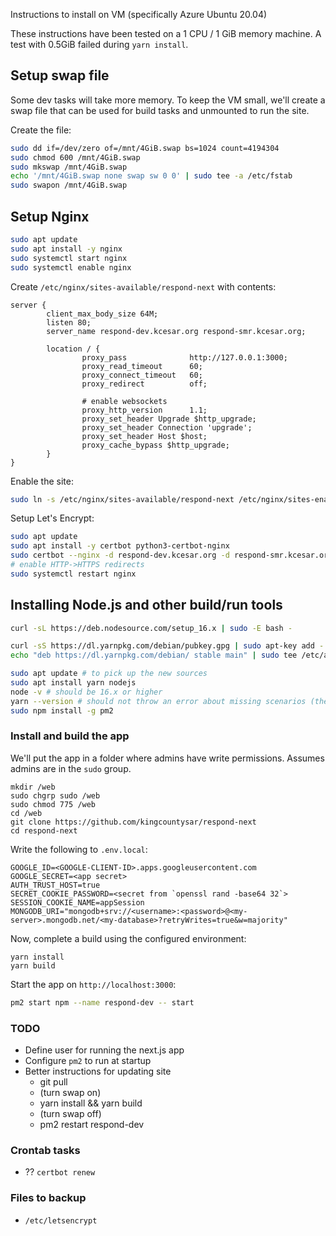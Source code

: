 Instructions to install on VM (specifically Azure Ubuntu 20.04)

These instructions have been tested on a 1 CPU / 1 GiB memory machine. A test with 0.5GiB failed during `yarn install`.

## Setup swap file
Some dev tasks will take more memory. To keep the VM small, we'll create a swap file that can be used for build tasks and unmounted to run the site.

Create the file:
```bash
sudo dd if=/dev/zero of=/mnt/4GiB.swap bs=1024 count=4194304
sudo chmod 600 /mnt/4GiB.swap
sudo mkswap /mnt/4GiB.swap
echo '/mnt/4GiB.swap none swap sw 0 0' | sudo tee -a /etc/fstab
sudo swapon /mnt/4GiB.swap
```

## Setup Nginx
```bash
sudo apt update
sudo apt install -y nginx
sudo systemctl start nginx
sudo systemctl enable nginx
```

Create `/etc/nginx/sites-available/respond-next` with contents:
```
server {
        client_max_body_size 64M;
        listen 80;
        server_name respond-dev.kcesar.org respond-smr.kcesar.org;

        location / {
                proxy_pass              http://127.0.0.1:3000;
                proxy_read_timeout      60;
                proxy_connect_timeout   60;
                proxy_redirect          off;

                # enable websockets
                proxy_http_version      1.1;
                proxy_set_header Upgrade $http_upgrade;
                proxy_set_header Connection 'upgrade';
                proxy_set_header Host $host;
                proxy_cache_bypass $http_upgrade;
        }
}
```

Enable the site:
```bash
sudo ln -s /etc/nginx/sites-available/respond-next /etc/nginx/sites-enabled/
```

Setup Let's Encrypt:
```bash
sudo apt update
sudo apt install -y certbot python3-certbot-nginx
sudo certbot --nginx -d respond-dev.kcesar.org -d respond-smr.kcesar.org -d respond-4x4.kcesar.org
# enable HTTP->HTTPS redirects
sudo systemctl restart nginx
```

## Installing Node.js and other build/run tools
```bash
curl -sL https://deb.nodesource.com/setup_16.x | sudo -E bash -

curl -sS https://dl.yarnpkg.com/debian/pubkey.gpg | sudo apt-key add -
echo "deb https://dl.yarnpkg.com/debian/ stable main" | sudo tee /etc/apt/sources.list.d/yarn.list

sudo apt update # to pick up the new sources
sudo apt install yarn nodejs
node -v # should be 16.x or higher
yarn --version # should not throw an error about missing scenarios (there's another yarn command in default Ubuntu)
sudo npm install -g pm2
 ```

 ### Install and build the app
 We'll put the app in a folder where admins have write permissions. Assumes admins are in the `sudo` group.
 ```
 mkdir /web
 sudo chgrp sudo /web
 sudo chmod 775 /web
 cd /web
 git clone https://github.com/kingcountysar/respond-next
 cd respond-next
 ```

Write the following to `.env.local`:
```
GOOGLE_ID=<GOOGLE-CLIENT-ID>.apps.googleusercontent.com
GOOGLE_SECRET=<app secret>
AUTH_TRUST_HOST=true
SECRET_COOKIE_PASSWORD=<secret from `openssl rand -base64 32`>
SESSION_COOKIE_NAME=appSession
MONGODB_URI="mongodb+srv://<username>:<password>@<my-server>.mongodb.net/<my-database>?retryWrites=true&w=majority"
```

Now, complete a build using the configured environment:
 ```
 yarn install
 yarn build
 ```

 Start the app on `http://localhost:3000`:
 ```bash
 pm2 start npm --name respond-dev -- start
 ```

### TODO
- Define user for running the next.js app
- Configure `pm2` to run at startup
- Better instructions for updating site
  - git pull
  - (turn swap on)
  - yarn install && yarn build
  - (turn swap off)
  - pm2 restart respond-dev


### Crontab tasks
- ?? `certbot renew`

### Files to backup
- `/etc/letsencrypt`